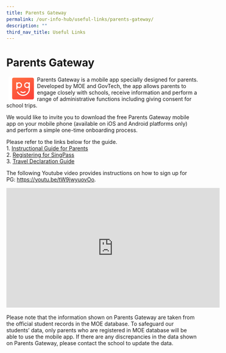 ```yaml
---
title: Parents Gateway
permalink: /our-info-hub/useful-links/parents-gateway/
description: ""
third_nav_title: Useful Links
---
```

# Parents Gateway

<img src="/images/Our%20info%20hub/Parents%20Gateway.png" style="width:15%;margin-left:5px;" align="left">

Parents Gateway is a mobile app specially designed for parents. Developed by MOE and GovTech, the app allows parents to engage closely with schools, receive information and perform a range of administrative functions including giving consent for school trips.

We would like to invite you to download the free Parents Gateway mobile app on your mobile phone (available on iOS and Android platforms only) and perform a simple one-time onboarding process.

Please refer to the links below for the guide.<br>
1\.  <a href="/files/Our%20Info%20Hub/Instructional%20Guide%20for%20Parents%20Gateway.pdf" target="_blank">Instructional Guide for Parents</a><br>
2\.  <a href="/files/Our%20Info%20Hub/PG%20-%20Registering%20for%20SingPass.pdf" target="_blank">Registering for SingPass</a><br>
3\.  <a href="/files/Our%20Info%20Hub/PG%20Travel%20Declaration%20Guide.pdf" target="_blank">Travel Declaration Guide</a>

The following Youtube video provides instructions on how to sign up for PG:&nbsp;<a href="https://youtu.be/tW9jwyuovOo" target="_blank">https://youtu.be/tW9jwyuovOo</a>.

<iframe allowfullscreen="" allow="accelerometer; autoplay; clipboard-write; encrypted-media; gyroscope; picture-in-picture; web-share" frameborder="0" title="YouTube video player" src="https://www.youtube.com/embed/tW9jwyuovOo" height="315" width="560"></iframe>

Please note that the information shown on Parents Gateway are taken from the official student records in the MOE database. To safeguard our students’ data, only parents who are registered in MOE database will be able to use the mobile app. If there are any discrepancies in the data shown on Parents Gateway, please contact the school to update the data.
